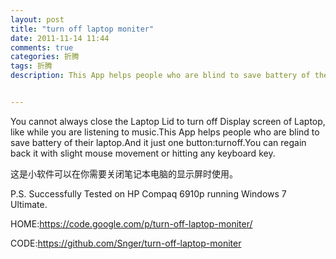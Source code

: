 ```yaml
---
layout: post
title: "turn off laptop moniter"
date: 2011-11-14 11:44
comments: true
categories: 折腾
tags: 折腾
description: This App helps people who are blind to save battery of their laptop.


---
```


You cannot always close the Laptop Lid to turn off Display screen of Laptop, like while you are listening to music.This App helps people who are blind to save battery of their laptop.And it just one button:turnoff.You can regain back it with slight mouse movement or hitting any keyboard key.

这是小软件可以在你需要关闭笔记本电脑的显示屏时使用。  
<!-- more -->
P.S. Successfully Tested on HP Compaq 6910p running Windows 7 Ultimate.

HOME:<https://code.google.com/p/turn-off-laptop-moniter/>

CODE:<https://github.com/Snger/turn-off-laptop-moniter>
